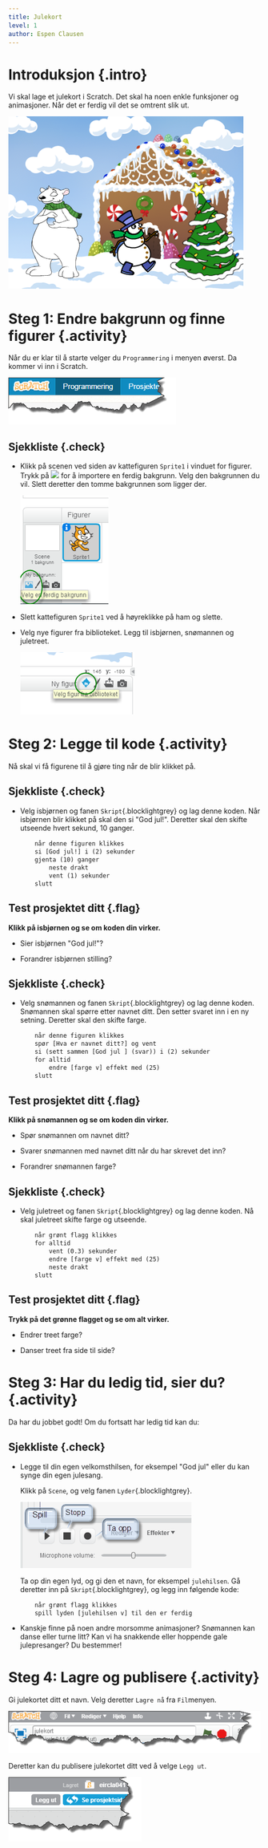 ```yaml
---
title: Julekort
level: 1
author: Espen Clausen
---
```


# Introduksjon {.intro}

Vi skal lage et julekort i Scratch. Det skal ha noen enkle funksjoner
og animasjoner. Når det er ferdig vil det se omtrent slik ut.

![](julekort.png)

# Steg 1: Endre bakgrunn og finne figurer {.activity}

Når du er klar til å starte velger du `Programmering` i menyen
øverst. Da kommer vi inn i Scratch.

![](programmering.png)

## Sjekkliste {.check}

+ Klikk på scenen ved siden av kattefiguren `Sprite1` i vinduet for
figurer. Trykk på ![](bakgrunn-fra-bibliotek.png) for å importere en
ferdig bakgrunn. Velg den bakgrunnen du vil. Slett deretter den tomme
bakgrunnen som ligger der.

    ![](ny_bakgrunn.png)

+ Slett kattefiguren `Sprite1` ved å høyreklikke på ham og slette.

+ Velg nye figurer fra biblioteket. Legg til isbjørnen, snømannen og
juletreet.

    ![](velg_figurer.png)

# Steg 2: Legge til kode {.activity}

Nå skal vi få figurene til å gjøre ting når de blir klikket på.

## Sjekkliste {.check}

+ Velg isbjørnen og fanen `Skript`{.blocklightgrey} og lag denne
  koden. Når isbjørnen blir klikket på skal den si "God jul!".
  Deretter skal den skifte utseende hvert sekund, 10 ganger.

    ```blocks
        når denne figuren klikkes
        si [God jul!] i (2) sekunder
        gjenta (10) ganger
            neste drakt
            vent (1) sekunder
        slutt
    ```

## Test prosjektet ditt {.flag}

__Klikk på isbjørnen og se om koden din virker.__

+ Sier isbjørnen "God jul!"?

+ Forandrer isbjørnen stilling?

## Sjekkliste {.check}

+ Velg snømannen og fanen `Skript`{.blocklightgrey} og lag denne
koden.  Snømannen skal spørre etter navnet ditt. Den setter svaret inn
i en ny setning. Deretter skal den skifte farge.

    ```blocks
        når denne figuren klikkes
        spør [Hva er navnet ditt?] og vent
        si (sett sammen [God jul ] (svar)) i (2) sekunder
        for alltid
            endre [farge v] effekt med (25)
        slutt
    ```

## Test prosjektet ditt {.flag}

__Klikk på snømannen og se om koden din virker.__

+ Spør snømannen om navnet ditt?

+ Svarer snømannen med navnet ditt når du har skrevet det inn?

+ Forandrer snømannen farge?

## Sjekkliste {.check}

+ Velg juletreet og fanen `Skript`{.blocklightgrey} og lag denne
koden.  Nå skal juletreet skifte farge og utseende.

    ```blocks
        når grønt flagg klikkes
        for alltid
            vent (0.3) sekunder
            endre [farge v] effekt med (25)
            neste drakt
        slutt
    ```

## Test prosjektet ditt {.flag}

__Trykk på det grønne flagget og se om alt virker.__

+ Endrer treet farge?

+ Danser treet fra side til side?

# Steg 3: Har du ledig tid, sier du? {.activity}

Da har du jobbet godt! Om du fortsatt har ledig tid kan du:

## Sjekkliste {.check}

+ Legge til din egen velkomsthilsen, for eksempel "God jul" eller du
kan synge din egen julesang.

    Klikk på `Scene`, og velg fanen `Lyder`{.blocklightgrey}.

    ![](lyder.png)

    Ta op din egen lyd, og gi den et navn, for eksempel
    `julehilsen`. Gå deretter inn på `Skript`{.blocklightgrey}, og
    legg inn følgende kode:

    ```blocks
        når grønt flagg klikkes
        spill lyden [julehilsen v] til den er ferdig
    ```

+ Kanskje finne på noen andre morsomme animasjoner? Snømannen kan
danse eller turne litt? Kan vi ha snakkende eller hoppende gale
julepresanger? Du bestemmer!

# Steg 4: Lagre og publisere {.activity}

Gi julekortet ditt et navn. Velg deretter `Lagre nå` fra `Fil`menyen.

![](lagre.png)

Deretter kan du publisere julekortet ditt ved å velge `Legg ut`.

![](leggut.png)